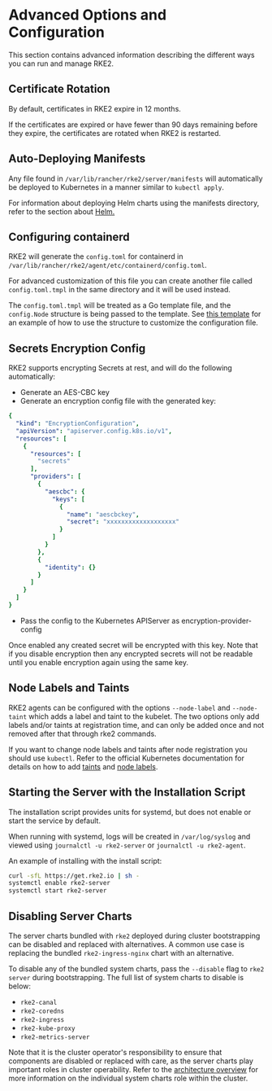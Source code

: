 # Advanced Options and Configuration

This section contains advanced information describing the different ways you can run and manage RKE2.

## Certificate Rotation

By default, certificates in RKE2 expire in 12 months.

If the certificates are expired or have fewer than 90 days remaining before they expire, the certificates are rotated when RKE2 is restarted.

## Auto-Deploying Manifests

Any file found in `/var/lib/rancher/rke2/server/manifests` will automatically be deployed to Kubernetes in a manner similar to `kubectl apply`.

For information about deploying Helm charts using the manifests directory, refer to the section about [Helm.](helm.md)

## Configuring containerd

RKE2 will generate the `config.toml` for containerd in `/var/lib/rancher/rke2/agent/etc/containerd/config.toml`.

For advanced customization of this file you can create another file called `config.toml.tmpl` in the same directory and it will be used instead.

The `config.toml.tmpl` will be treated as a Go template file, and the `config.Node` structure is being passed to the template. See [this template](https://github.com/rancher/k3s/blob/master/pkg/agent/templates/templates.go#L16-L32) for an example of how to use the structure to customize the configuration file.

## Secrets Encryption Config

RKE2 supports encrypting Secrets at rest, and will do the following automatically:

- Generate an AES-CBC key
- Generate an encryption config file with the generated key:

```yaml
{
  "kind": "EncryptionConfiguration",
  "apiVersion": "apiserver.config.k8s.io/v1",
  "resources": [
    {
      "resources": [
        "secrets"
      ],
      "providers": [
        {
          "aescbc": {
            "keys": [
              {
                "name": "aescbckey",
                "secret": "xxxxxxxxxxxxxxxxxxx"
              }
            ]
          }
        },
        {
          "identity": {}
        }
      ]
    }
  ]
}
```

- Pass the config to the Kubernetes APIServer as encryption-provider-config

Once enabled any created secret will be encrypted with this key. Note that if you disable encryption then any encrypted secrets will not be readable until you enable encryption again using the same key.

## Node Labels and Taints

RKE2 agents can be configured with the options `--node-label` and `--node-taint` which adds a label and taint to the kubelet. The two options only add labels and/or taints at registration time, and can only be added once and not removed after that through rke2 commands.

If you want to change node labels and taints after node registration you should use `kubectl`. Refer to the official Kubernetes documentation for details on how to add [taints](https://kubernetes.io/docs/concepts/configuration/taint-and-toleration/) and [node labels](https://kubernetes.io/docs/tasks/configure-pod-container/assign-pods-nodes/#add-a-label-to-a-node).

## Starting the Server with the Installation Script

The installation script provides units for systemd, but does not enable or start the service by default.

When running with systemd, logs will be created in `/var/log/syslog` and viewed using `journalctl -u rke2-server` or `journalctl -u rke2-agent`.

An example of installing with the install script:

```bash
curl -sfL https://get.rke2.io | sh -
systemctl enable rke2-server
systemctl start rke2-server
```

## Disabling Server Charts

The server charts bundled with `rke2` deployed during cluster bootstrapping can be disabled and replaced with alternatives.  A common use case is replacing the bundled `rke2-ingress-nginx` chart with an alternative.

To disable any of the bundled system charts, pass the `--disable` flag to `rke2 server` during bootstrapping.  The full list of system charts to disable is below:

* `rke2-canal`
* `rke2-coredns`
* `rke2-ingress`
* `rke2-kube-proxy`
* `rke2-metrics-server`

Note that it is the cluster operator's responsibility to ensure that components are disabled or replaced with care, as the server charts play important roles in cluster operability.  Refer to the [architecture overview](architecture/architecture.md#server-charts) for more information on the individual system charts role within the cluster.
